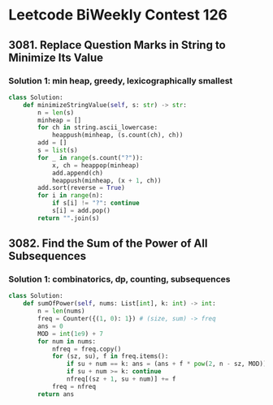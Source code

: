 # Leetcode BiWeekly Contest 126

## 3081. Replace Question Marks in String to Minimize Its Value

### Solution 1:  min heap, greedy, lexicographically smallest

```py
class Solution:
    def minimizeStringValue(self, s: str) -> str:
        n = len(s)
        minheap = []
        for ch in string.ascii_lowercase:
            heappush(minheap, (s.count(ch), ch))
        add = []
        s = list(s)
        for _ in range(s.count("?")):
            x, ch = heappop(minheap)
            add.append(ch)
            heappush(minheap, (x + 1, ch))
        add.sort(reverse = True)
        for i in range(n):
            if s[i] != "?": continue 
            s[i] = add.pop()
        return "".join(s)
```

## 3082. Find the Sum of the Power of All Subsequences

### Solution 1:  combinatorics, dp, counting, subsequences

```py
class Solution:
    def sumOfPower(self, nums: List[int], k: int) -> int:
        n = len(nums)
        freq = Counter({(1, 0): 1}) # (size, sum) -> freq
        ans = 0
        MOD = int(1e9) + 7
        for num in nums:
            nfreq = freq.copy()
            for (sz, su), f in freq.items():
                if su + num == k: ans = (ans + f * pow(2, n - sz, MOD)) % MOD
                if su + num >= k: continue 
                nfreq[(sz + 1, su + num)] += f
            freq = nfreq
        return ans
```

